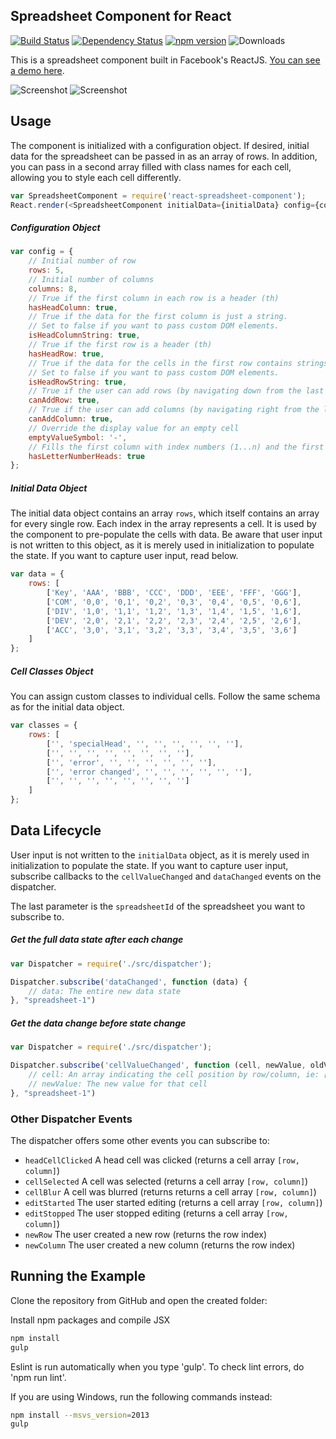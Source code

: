 ## Spreadsheet Component for React
[![Build Status](https://travis-ci.org/felixrieseberg/React-Spreadsheet-Component.svg?branch=master)](https://travis-ci.org/felixrieseberg/React-Spreadsheet-Component) [![Dependency Status](https://david-dm.org/felixrieseberg/react-spreadsheet-component.svg)](https://david-dm.org/felixrieseberg/react-spreadsheet-component) [![npm version](https://badge.fury.io/js/react-spreadsheet-component.svg)](https://badge.fury.io/js/react-spreadsheet-component) ![Downloads](https://img.shields.io/npm/dm/react-spreadsheet-component.svg)

This is a spreadsheet component built in Facebook's ReactJS. [You can see a demo here](http://felixrieseberg.github.io/React-Spreadsheet-Component/).

![Screenshot](https://raw.githubusercontent.com/felixrieseberg/React-Spreadsheet-Component/master/example/.reactspreadsheet.gif)
![Screenshot](https://raw.githubusercontent.com/felixrieseberg/React-Spreadsheet-Component/master/example/.reactspreadsheet2.gif)

## Usage
The component is initialized with a configuration object. If desired, initial data for the spreadsheet can be passed in as an array of rows. In addition, you can pass in a second array filled with class names for each cell, allowing you to style each cell differently.

```js
var SpreadsheetComponent = require('react-spreadsheet-component');
React.render(<SpreadsheetComponent initialData={initialData} config={config} spreadsheetId="1" />, document.getElementsByTagName('body'));
```

##### Configuration Object
```js
var config = {
    // Initial number of row
    rows: 5,
    // Initial number of columns
    columns: 8,
    // True if the first column in each row is a header (th)
    hasHeadColumn: true,
    // True if the data for the first column is just a string.
    // Set to false if you want to pass custom DOM elements.
    isHeadColumnString: true,
    // True if the first row is a header (th)
    hasHeadRow: true,
    // True if the data for the cells in the first row contains strings.
    // Set to false if you want to pass custom DOM elements.
    isHeadRowString: true,
    // True if the user can add rows (by navigating down from the last row)
    canAddRow: true,
    // True if the user can add columns (by navigating right from the last column)
    canAddColumn: true,
    // Override the display value for an empty cell
    emptyValueSymbol: '-',
    // Fills the first column with index numbers (1...n) and the first row with index letters (A...ZZZ)
    hasLetterNumberHeads: true
};
```

##### Initial Data Object
The initial data object contains an array `rows`, which itself contains an array for every single row. Each index in the array represents a cell. It is used by the component to pre-populate the cells with data. Be aware that user input is not written to this object, as it is merely used in initialization to populate the state. If you want to capture user input, read below.

```js
var data = {
    rows: [
        ['Key', 'AAA', 'BBB', 'CCC', 'DDD', 'EEE', 'FFF', 'GGG'],
        ['COM', '0,0', '0,1', '0,2', '0,3', '0,4', '0,5', '0,6'],
        ['DIV', '1,0', '1,1', '1,2', '1,3', '1,4', '1,5', '1,6'],
        ['DEV', '2,0', '2,1', '2,2', '2,3', '2,4', '2,5', '2,6'],
        ['ACC', '3,0', '3,1', '3,2', '3,3', '3,4', '3,5', '3,6']
    ]
};
```

##### Cell Classes Object
You can assign custom classes to individual cells. Follow the same schema as for the initial data object.

```js
var classes = {
    rows: [
        ['', 'specialHead', '', '', '', '', '', ''],
        ['', '', '', '', '', '', '', ''],
        ['', 'error', '', '', '', '', '', ''],
        ['', 'error changed', '', '', '', '', '', ''],
        ['', '', '', '', '', '', '', '']
    ]
};
```

## Data Lifecycle
User input is not written to the `initialData` object, as it is merely used in initialization to populate the state. If you want to capture user input, subscribe callbacks to the `cellValueChanged` and `dataChanged` events on the dispatcher.

The last parameter is the `spreadsheetId` of the spreadsheet you want to subscribe to.

##### Get the full data state after each change
```js
var Dispatcher = require('./src/dispatcher');

Dispatcher.subscribe('dataChanged', function (data) {
    // data: The entire new data state
}, "spreadsheet-1")
```
##### Get the data change before state change
```js
var Dispatcher = require('./src/dispatcher');

Dispatcher.subscribe('cellValueChanged', function (cell, newValue, oldValue) {
    // cell: An array indicating the cell position by row/column, ie: [1,1]
    // newValue: The new value for that cell
}, "spreadsheet-1")
```

### Other Dispatcher Events
The dispatcher offers some other events you can subscribe to:
 * `headCellClicked` A head cell was clicked (returns a cell array `[row, column]`)
 * `cellSelected` A cell was selected (returns a cell array `[row, column]`)
 * `cellBlur` A cell was blurred (returns returns a cell array `[row, column]`)
 * `editStarted` The user started editing (returns a cell array `[row, column]`)
 * `editStopped` The user stopped editing (returns a cell array `[row, column]`)
 * `newRow` The user created a new row (returns the row index)
 * `newColumn` The user created a new column (returns the row index)

## Running the Example
Clone the repository from GitHub and open the created folder:


Install npm packages and compile JSX
```bash
npm install
gulp
```

Eslint is run automatically when you type 'gulp'. To check lint errors, do 'npm run lint'.

If you are using Windows, run the following commands instead:
```bash
npm install --msvs_version=2013
gulp
```

